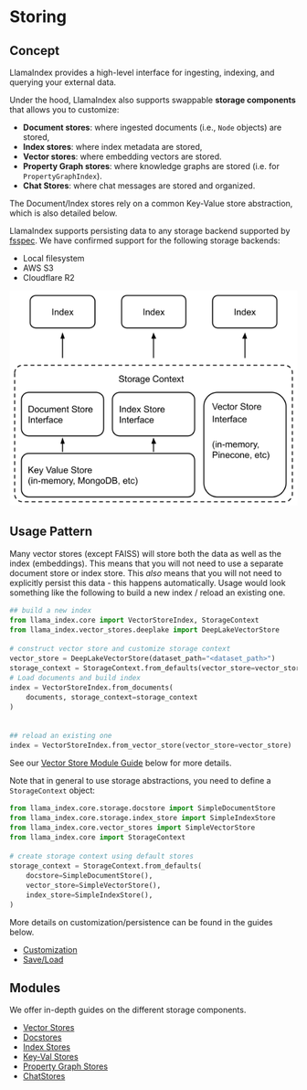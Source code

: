 # Storing

## Concept

LlamaIndex provides a high-level interface for ingesting, indexing, and querying your external data.

Under the hood, LlamaIndex also supports swappable **storage components** that allows you to customize:

- **Document stores**: where ingested documents (i.e., `Node` objects) are stored,
- **Index stores**: where index metadata are stored,
- **Vector stores**: where embedding vectors are stored.
- **Property Graph stores**: where knowledge graphs are stored (i.e. for `PropertyGraphIndex`).
- **Chat Stores**: where chat messages are stored and organized.

The Document/Index stores rely on a common Key-Value store abstraction, which is also detailed below.

LlamaIndex supports persisting data to any storage backend supported by [fsspec](https://filesystem-spec.readthedocs.io/en/latest/index.html).
We have confirmed support for the following storage backends:

- Local filesystem
- AWS S3
- Cloudflare R2

![](../../_static/storage/storage.png)

## Usage Pattern

Many vector stores (except FAISS) will store both the data as well as the index (embeddings). This means that you will not need to use a separate document store or index store. This _also_ means that you will not need to explicitly persist this data - this happens automatically. Usage would look something like the following to build a new index / reload an existing one.

```python
## build a new index
from llama_index.core import VectorStoreIndex, StorageContext
from llama_index.vector_stores.deeplake import DeepLakeVectorStore

# construct vector store and customize storage context
vector_store = DeepLakeVectorStore(dataset_path="<dataset_path>")
storage_context = StorageContext.from_defaults(vector_store=vector_store)
# Load documents and build index
index = VectorStoreIndex.from_documents(
    documents, storage_context=storage_context
)


## reload an existing one
index = VectorStoreIndex.from_vector_store(vector_store=vector_store)
```

See our [Vector Store Module Guide](vector_stores.md) below for more details.

Note that in general to use storage abstractions, you need to define a `StorageContext` object:

```python
from llama_index.core.storage.docstore import SimpleDocumentStore
from llama_index.core.storage.index_store import SimpleIndexStore
from llama_index.core.vector_stores import SimpleVectorStore
from llama_index.core import StorageContext

# create storage context using default stores
storage_context = StorageContext.from_defaults(
    docstore=SimpleDocumentStore(),
    vector_store=SimpleVectorStore(),
    index_store=SimpleIndexStore(),
)
```

More details on customization/persistence can be found in the guides below.

- [Customization](./customization.md)
- [Save/Load](./save_load.md)

## Modules

We offer in-depth guides on the different storage components.

- [Vector Stores](./vector_stores.md)
- [Docstores](./docstores.md)
- [Index Stores](./index_stores.md)
- [Key-Val Stores](./kv_stores.md)
- [Property Graph Stores](../indexing/lpg_index_guide.md#storage)
- [ChatStores](./chat_stores.md)
